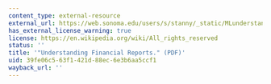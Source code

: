 ```yaml
---
content_type: external-resource
external_url: https://web.sonoma.edu/users/s/stanny/_static/MLunderstandingfinancial.pdf
has_external_license_warning: true
license: https://en.wikipedia.org/wiki/All_rights_reserved
status: ''
title: '"Understanding Financial Reports." (PDF)'
uid: 39fe06c5-63f1-421d-88ec-6e3b6aa5ccf1
wayback_url: ''
---
```

